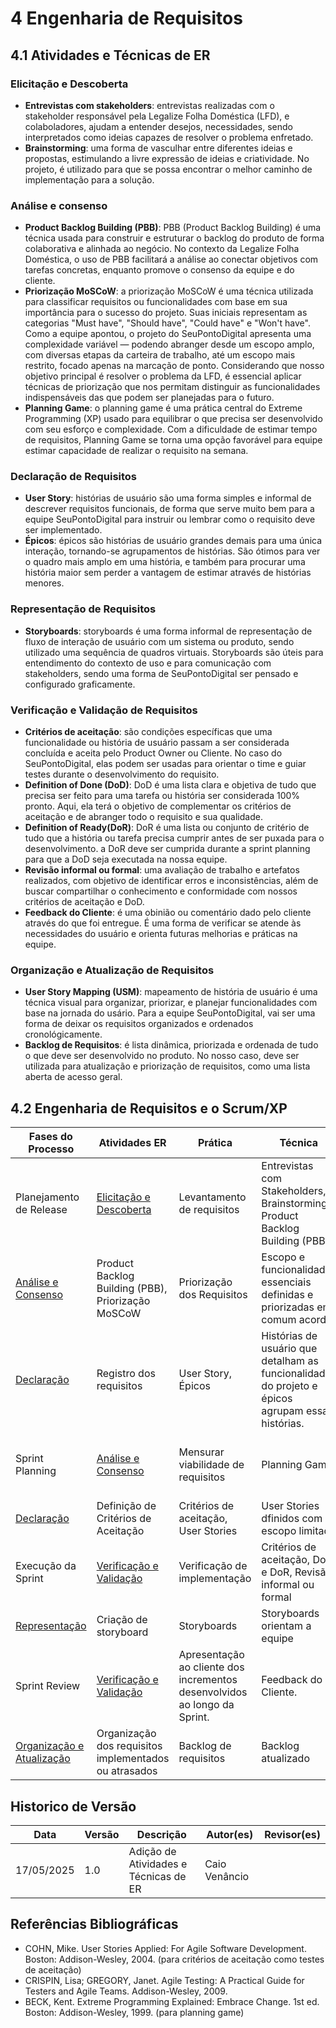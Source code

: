 # 4 Engenharia de Requisitos

## 4.1 Atividades e Técnicas de ER

### Elicitação e Descoberta
- **Entrevistas com stakeholders**: entrevistas realizadas com o stakeholder responsável pela Legalize Folha Doméstica (LFD), e colaboladores, ajudam a entender desejos, necessidades, sendo interpretados como ideias capazes de resolver o problema enfretado.
- **Brainstorming**: uma forma de vasculhar entre diferentes ideias e propostas, estimulando a livre expressão de ideias e criatividade. No projeto, é utilizado para que se possa encontrar o melhor caminho de implementação para a solução.

### Análise e consenso
- **Product Backlog Building (PBB)**: PBB (Product Backlog Building) é uma técnica usada para construir e estruturar o backlog do produto de forma colaborativa e alinhada ao negócio. No contexto da Legalize Folha Doméstica, o uso de PBB facilitará a análise ao conectar objetivos com tarefas concretas, enquanto promove o consenso da equipe e do cliente.
- **Priorização MoSCoW**: a priorização MoSCoW é uma técnica utilizada para classificar requisitos ou funcionalidades com base em sua importância para o sucesso do projeto. Suas iniciais representam as categorias "Must have", "Should have", "Could have" e "Won't have". Como a equipe apontou, o projeto do SeuPontoDigital apresenta uma complexidade variável — podendo abranger desde um escopo amplo, com diversas etapas da carteira de trabalho, até um escopo mais restrito, focado apenas na marcação de ponto. Considerando que nosso objetivo principal é resolver o problema da LFD, é essencial aplicar técnicas de priorização que nos permitam distinguir as funcionalidades indispensáveis das que podem ser planejadas para o futuro.
- **Planning Game**: o planning game é uma prática central do Extreme Programming (XP) usado para equilibrar o que precisa ser desenvolvido com seu esforço e complexidade. Com a dificuldade de estimar tempo de requisitos, Planning Game se torna uma opção favorável para equipe estimar capacidade de realizar o requisito na semana.

### Declaração de Requisitos
- **User Story**: histórias de usuário são uma forma simples e informal de descrever requisitos funcionais, de forma que serve muito bem para a equipe SeuPontoDigital para instruir ou lembrar como o requisito deve ser implementado.
- **Épicos**: épicos são histórias de usuário grandes demais para uma única interação, tornando-se agrupamentos de histórias. São ótimos para ver o quadro mais amplo em uma história, e também para procurar uma história maior sem perder a vantagem de estimar através de histórias menores.

### Representação de Requisitos
<!-- podemos fazer protótipos ou mockups -->
- **Storyboards**: storyboards é uma forma informal de representação de fluxo de interação de usuário com um sistema ou produto, sendo utilizado uma sequência de quadros virtuais. Storyboards são úteis para entendimento do contexto de uso e para comunicação com stakeholders, sendo uma forma de SeuPontoDigital ser pensado e configurado graficamente.

### Verificação e Validação de Requisitos
- **Critérios de aceitação**: são condições específicas que uma funcionalidade ou história de usuário passam a ser considerada concluída e aceita pelo Product Owner ou Cliente. No caso do SeuPontoDigital, elas podem ser usadas para orientar o time e guiar testes durante o desenvolvimento do requisito. 
- **Definition of Done (DoD)**: DoD é uma lista clara e objetiva de tudo que precisa ser feito para uma tarefa ou história ser considerada 100% pronto. Aqui, ela terá o objetivo de complementar os critérios de aceitação e de abranger todo o requisito e sua qualidade.
- **Definition of Ready(DoR)**: DoR é uma lista ou conjunto de critério de tudo que a história ou tarefa precisa cumprir antes de ser puxada para o desenvolvimento. a DoR deve ser cumprida durante a sprint planning para que a DoD seja executada na nossa equipe.
- **Revisão informal ou formal**: uma avaliação de trabalho e artefatos realizados, com objetivo de identificar erros e inconsistências, além de buscar compartilhar o conhecimento e conformidade com nossos critérios de aceitação e DoD.
- **Feedback do Cliente**: é uma obinião ou comentário dado pelo cliente através do que foi entregue. É uma forma de verificar se atende às necessidades do usuário e orienta futuras melhorias e práticas na equipe.

### Organização e Atualização de Requisitos
- **User Story Mapping (USM)**: mapeamento de história de usuário é uma técnica visual para organizar, priorizar, e planejar funcionalidades com base na jornada do usário. Para a equipe SeuPontoDigital, vai ser uma forma de deixar os requisitos organizados e ordenados cronológicamente.
- **Backlog de Requisitos**: é lista dinâmica, priorizada e ordenada de tudo o que deve ser desenvolvido no produto. No nosso caso, deve ser utilizada para atualização e priorização de requisitos, como uma lista aberta de acesso geral.

## 4.2 Engenharia de Requisitos e o Scrum/XP
Fases do Processo     | Atividades ER | Prática | Técnica | Resultado Esperado
-------- | ------ | --------- | ----- | ---------
Planejamento de Release | [Elicitação e Descoberta](#elicitacao-e-descoberta) | Levantamento de requisitos | Entrevistas com Stakeholders, Brainstorming, Product Backlog Building (PBB) | Entedimento de problemas, identificação de funcionalidades e lista de necessidades |
 | [Análise e Consenso](#analise-e-consenso) | Product Backlog Building (PBB), Priorização MoSCoW | Priorização dos Requisitos | Escopo e funcionalidades essenciais definidas e priorizadas em comum acordo. | 
 | [Declaração](#declaracao-de-requisitos) | Registro dos requisitos | User Story, Épicos | Histórias de usuário que detalham as funcionalidades do projeto e épicos agrupam essas histórias. | 
Sprint Planning | [Análise e Consenso](#analise-e-consenso) | Mensurar viabilidade de requisitos | Planning Game | Negociação do desenvolvimento na interação com desenvolvedores |
 | [Declaração](#declaracao-de-requisitos) | Definição de Critérios de Aceitação | Critérios de aceitação, User Stories | User Stories dfinidos com escopo limitado |
Execução da Sprint | [Verificação e Validação](#verificacao-e-validacao-de-requisitos) | Verificação de implementação | Critérios de aceitação, DoD e DoR, Revisão informal ou formal | Confirmação de que entrega atende requisito |
| [Representação](#representacao-de-requisitos) | Criação de storyboard | Storyboards | Storyboards orientam a equipe |
Sprint Review | [Verificação e Validação](#verificacao-e-validacao-de-requisitos) | Apresentação ao cliente dos incrementos desenvolvidos ao longo da Sprint. | Feedback do Cliente. | Funcionalidades avaliadas com base no retorno dos clientes. |
 | [Organização e Atualização](#organizacao-e-atualizacao-de-requisitos) | Organização dos requisitos implementados ou atrasados | Backlog de requisitos | Backlog atualizado |



## Historico de Versão
Data     | Versão | Descrição | Autor(es) | Revisor(es)
-------- | ------ | --------- | ----- | ---------
17/05/2025 | 1.0 | Adição de Atividades e Técnicas de ER | Caio Venâncio  | | <!-- colocar atividade explítcita-->

## Referências Bibliográficas 
- COHN, Mike. User Stories Applied: For Agile Software Development. Boston: Addison-Wesley, 2004. (para critérios de aceitação como testes de aceitação)
- CRISPIN, Lisa; GREGORY, Janet. Agile Testing: A Practical Guide for Testers and Agile Teams. Addison-Wesley, 2009.
- BECK, Kent. Extreme Programming Explained: Embrace Change. 1st ed. Boston: Addison-Wesley, 1999. (para planning game)